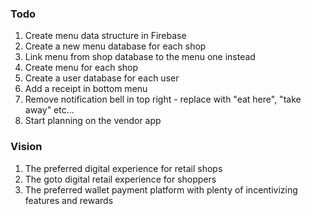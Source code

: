 ### Todo
1. Create menu data structure in Firebase
2. Create a new menu database for each shop
3. Link menu from shop database to the menu one instead
4. Create menu for each shop
5. Create a user database for each user
6. Add a receipt in bottom menu
7. Remove notification bell in top right - replace with "eat here", "take away" etc...
8. Start planning on the vendor app

### Vision
1. The preferred digital experience for retail shops
2. The goto digital retail experience for shoppers
3. The preferred wallet payment platform with plenty of incentivizing features and rewards